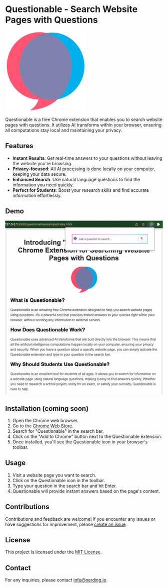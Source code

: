 # Questionable - Search Website Pages with Questions

![Questionable Logo](./assets/icon.png)

Questionable is a free Chrome extension that enables you to search website pages with questions. It utilizes AI transforms within your browser, ensuring all computations stay local and maintaining your privacy.

## Features

- **Instant Results**: Get real-time answers to your questions without leaving the website you're browsing.
- **Privacy-focused**: All AI processing is done locally on your computer, keeping your data secure.
- **Enhanced Search**: Use natural language questions to find the information you need quickly.
- **Perfect for Students**: Boost your research skills and find accurate information effortlessly.

## Demo
![Questionable Logo](./assets/demo.gif)


## Installation (coming soon)
1. Open the Chrome web browser.
2. Go to the [Chrome Web Store](https://chrome.google.com/webstore).
3. Search for "Questionable" in the search bar.
4. Click on the "Add to Chrome" button next to the Questionable extension.
5. Once installed, you'll see the Questionable icon in your browser's toolbar.

## Usage

1. Visit a website page you want to search.
2. Click on the Questionable icon in the toolbar.
3. Type your question in the search bar and hit Enter.
4. Questionable will provide instant answers based on the page's content.

## Contributions

Contributions and feedback are welcome! If you encounter any issues or have suggestions for improvement, please [create an issue](https://github.com/nerding.io/questionable/issues).

## License

This project is licensed under the [MIT License](LICENSE).

## Contact

For any inquiries, please contact [info@nerding.io](mailto:info@nerding.io).

